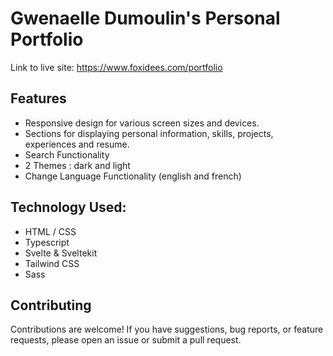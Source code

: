 # Gwenaelle Dumoulin's Personal Portfolio

Link to live site: https://www.foxidees.com/portfolio

## Features

- Responsive design for various screen sizes and devices.
- Sections for displaying personal information, skills, projects, experiences and resume.
- Search Functionality
- 2 Themes : dark and light
- Change Language Functionality (english and french)

## Technology Used:

- HTML / CSS
- Typescript
- Svelte & Sveltekit
- Tailwind CSS
- Sass

## Contributing

Contributions are welcome! If you have suggestions, bug reports, or feature requests, please open an issue or submit a pull request.
